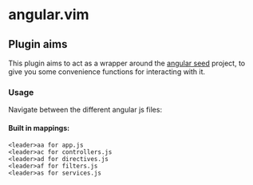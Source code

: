 # angular.vim

## Plugin aims

This plugin aims to act as a wrapper around the [angular seed](https://github.com/angular/angular-seed) project, to give you some convenience functions for interacting with it.

### Usage
Navigate between the different angular js files:

#### Built in mappings:

    <leader>aa for app.js
    <leader>ac for controllers.js
    <leader>ad for directives.js
    <leader>af for filters.js
    <leader>as for services.js
